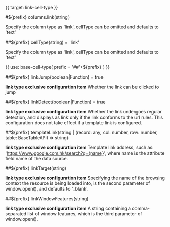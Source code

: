 {{ target: link-cell-type }}

#${prefix} columns.link(string)

Specify the column type as 'link', cellType can be omitted and defaults to 'text'

##${prefix} cellType(string) = 'link'

Specify the column type as 'link', cellType can be omitted and defaults to 'text'

{{ use: base-cell-type(
    prefix = '##'+${prefix}
) }}

##${prefix} linkJump(boolean|Function) = true

**link type exclusive configuration item** Whether the link can be clicked to jump

##${prefix} linkDetect(boolean|Function) = true

**link type exclusive configuration item** Whether the link undergoes regular detection, and displays as link only if the link conforms to the url rules. This configuration does not take effect if a template link is configured.

##${prefix} templateLink(string | (record: any, col: number, row: number, table: BaseTableAPI) => string)

**link type exclusive configuration item** Template link address, such as: 'https://www.google.com.hk/search?q={name}', where name is the attribute field name of the data source.

##${prefix} linkTarget(string)

**link type exclusive configuration item** Specifying the name of the browsing context the resource is being loaded into, is the second parameter of window.open(), and defaults to '\_blank'.

##${prefix} linkWindowFeatures(string)

**link type exclusive configuration item** A string containing a comma-separated list of window features, which is the third parameter of window.open().
